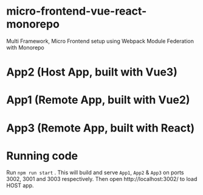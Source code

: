 # micro-frontend-vue-react-monorepo
Multi Framework, Micro Frontend setup using Webpack Module Federation with Monorepo

# App2 (Host App, built with Vue3)

# App1 (Remote App, built with Vue2)

# App3 (Remote App, built with React)

# Running code

Run `npm run start` . This will build and serve `App1`, `App2` & `App3` on ports 3002, 3001 and 3003 respectively.
Then open http://localhost:3002/ to load HOST app.
